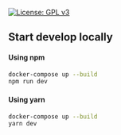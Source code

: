[![License: GPL v3](https://img.shields.io/badge/License-GPLv3-blue.svg)](https://www.gnu.org/licenses/gpl-3.0)

## Start develop locally

#### Using npm

```zsh
docker-compose up --build
npm run dev
```

#### Using yarn
```zsh
docker-compose up --build
yarn dev
```
